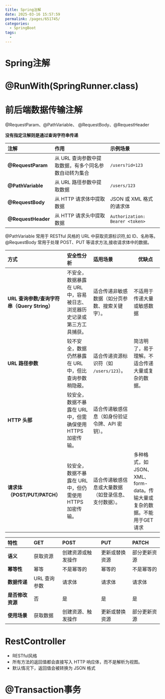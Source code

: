 ```yaml
---
title: Spring注解
date: 2025-03-16 15:57:59
permalink: /pages/651745/
categories:
  - SpringBoot
tags:
  - 
---
```

# Spring注解

# @RunWith(SpringRunner.class)



# 前后端数据传输注解

@RequestParam、@PathVariable、 @RequestBody、@RequestHeader

**没有指定注解则是通过查询字符串传递**

| 注解               | 作用                                                  | 示例场景                        |
| :----------------- | :---------------------------------------------------- | :------------------------------ |
| **@RequestParam**  | 从 URL 查询参数中提取数据，有多个同名参数自动转为集合 | `/users?id=123`                 |
| **@PathVariable**  | 从 URL 路径参数中提取数据                             | `/users/123`                    |
| **@RequestBody**   | 从 HTTP 请求体中提取数据                              | JSON 或 XML 格式的请求体        |
| **@RequestHeader** | 从 HTTP 请求头中提取数据                              | `Authorization: Bearer <token>` |

@PathVariable 常用于 RESTful 风格的 URL 中获取资源标识符,如 ID、名称等。@RequestBody 常用于处理 POST、PUT 等请求方法,接收请求体中的数据。

| 方式                                        | 安全性分析                                                   | 适用场景                                             | 优缺点                                                       |
| :------------------------------------------ | :----------------------------------------------------------- | :--------------------------------------------------- | ------------------------------------------------------------ |
| **URL 查询参数/查询字符串（Query String）** | 不安全，数据暴露在 URL 中，容易被日志、浏览器历史记录或第三方工具捕获。 | 适合传递非敏感数据（如分页参数、搜索关键字）。       | 不适用于传递大量或敏感数据                                   |
| **URL 路径参数**                            | 较不安全，数据仍然暴露在 URL 中，但比查询参数稍隐蔽。        | 适合传递资源标识符（如 `/users/123`）。              | 简洁明了，易于理解。不适合传递大量或复杂的数据。             |
| **HTTP 头部**                               | 较安全，数据不暴露在 URL 中，但需确保使用 HTTPS 加密传输。   | 适合传递敏感信息（如身份验证令牌、API 密钥）。       |                                                              |
| **请求体（POST/PUT/PATCH）**                | 较安全，数据不暴露在 URL 中，但仍需使用 HTTPS 加密传输。     | 适合传递敏感信息或大量数据（如登录信息、支付数据）。 | 多种格式，如JSON、XML、form-data。传输大量或复杂的数据。不能用于GET请求 |

| 特性             | GET          | POST               | PUT            | PATCH        |
| :--------------- | :----------- | :----------------- | :------------- | :----------- |
| **语义**         | 获取资源     | 创建资源或触发操作 | 更新或替换资源 | 部分更新资源 |
| **幂等性**       | 幂等         | 不是幂等的         | 幂等的         | 不是幂等的   |
| **数据传递**     | URL 查询参数 | 请求体             | 请求体         | 请求体       |
| **是否修改资源** | 否           | 是                 | 是             | 是           |
| **使用场景**     | 获取数据     | 创建资源、触发操作 | 更新或替换资源 | 部分更新资源 |

# RestController

- RESTful风格
- 所有方法的返回值都会直接写入 HTTP 响应体，而不是解析为视图。
- 默认情况下，返回值会被转换为 JSON 格式

# @Transaction事务
